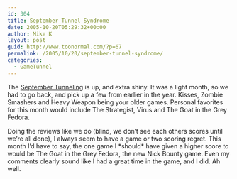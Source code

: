 ```yaml
---
id: 304
title: September Tunnel Syndrome
date: 2005-10-20T05:29:32+00:00
author: Mike K
layout: post
guid: http://www.toonormal.com/?p=67
permalink: /2005/10/20/september-tunnel-syndrome/
categories:
  - GameTunnel
---
```

The [September Tunneling](http://www.gametunnel.com/html/section-viewarticle-132.html) is up, and extra shiny. It was a light month, so we had to go back, and pick up a few from earlier in the year. Kisses, Zombie Smashers and Heavy Weapon being your older games. Personal favorites for this month would include The Strategist, Virus and The Goat in the Grey Fedora.

Doing the reviews like we do (blind, we don&#8217;t see each others scores until we&#8217;re all done), I always seem to have a game or two scoring regret. This month I&#8217;d have to say, the one game I \*should\* have given a higher score to would be The Goat in the Grey Fedora, the new Nick Bounty game. Even my comments clearly sound like I had a great time in the game, and I did. Ah well.